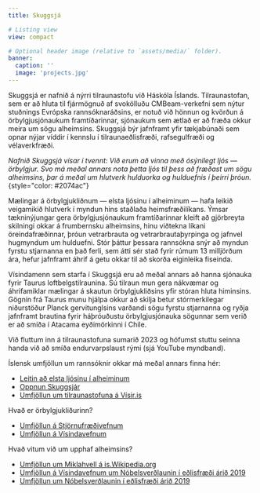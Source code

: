 ```yaml
---
title: Skuggsjá

# Listing view
view: compact

# Optional header image (relative to `assets/media/` folder).
banner:
  caption: ''
  image: 'projects.jpg'
---
```


Skuggsjá er nafnið á nýrri tilraunastofu við Háskóla Íslands. Tilraunastofan, sem er að hluta til fjármögnuð af svokölluðu CMBeam-verkefni sem nýtur stuðnings Evrópska rannsóknaráðsins, er notuð við hönnun og kvörðun á örbylgjusjónaukum framtíðarinnar, sjónaukum sem ætlað er að fræða okkur meira um sögu alheimsins. Skuggsjá býr jafnframt yfir tækjabúnaði sem opnar nýjar víddir í kennslu í tilraunaeðlisfræði, rafsegulfræði og vélaverkfræði.

_Nafnið Skuggsjá vísar í tvennt: Við erum að vinna með ósýnilegt ljós — örbylgjur. Svo má meðal annars nota þetta ljós til þess að fræðast um sögu alheimsins, þar á meðal um hlutverk hulduorka og hulduefnis í þeirri þróun._
{style="color: #2074ac"}

Mælingar á örbylgjukliðnum — elsta ljósinu í alheiminum — hafa leikið veigamikið hlutverk í myndun hins staðlaða heimsfræðilíkans. Ýmsar tækninýjungar gera örbylgjusjónaukum framtíðarinnar kleift að gjörbreyta skilningi okkar á frumbernsku alheimsins, hinu viðtekna líkani öreindafræðinnar, þróun vetrarbrauta og vetrarbrautaþyrpinga og jafnvel hugmyndum um hulduefni. Stór þáttur þessara rannsókna snýr að myndun fyrstu stjarnanna en það ferli, sem átti sér stað fyrir rúmum 13 milljörðum ára, hefur jafnframt áhrif á getu okkar til að skorða eiginleika fiseinda.

Vísindamenn sem starfa í Skuggsjá eru að meðal annars að hanna sjónauka fyrir Taurus loftbelgstilraunina. Sú tilraun mun gera nákvæmar og áhrifamiklar mælingar á skautun örbylgjukliðsins yfir stóran hluta himinsins. Gögnin frá Taurus munu hjálpa okkur að skilja betur stórmerkilegar niðurstöður Planck gervitunglsins varðandi sögu fyrstu stjarnanna og ryðja jafnframt brautina fyrir háþróuðustu örbylgjusjónauka sögunnar sem verið er að smíða í Atacama eyðimörkinni í Chile.

Við fluttum inn á tilraunastofuna sumarið 2023 og hófumst stuttu seinna handa við að smíða endurvarpslaust rými (sjá YouTube myndband).

Íslensk umfjöllun um rannsóknir okkar má meðal annars finna hér:
 * [Leitin að elsta ljósinu í alheiminum](https://www.hi.is/visindin/leitin_ad_elsta_ljosi_alheimsins)
 * [Oppnun Skuggsjár](https://www.hi.is/frettir/ny_tilraunastofa_fyrir_stjarnedlisfraedi_opnud)
 * [Umfjöllun um tilraunastofuna á Vísir.is](https://www.visir.is/g/20232470392d/skoda-elsta-ljos-al-heims-i-nyrri-til-rauna-stofu?fbclid=IwAR062_982AQvKzRqcajVbE2MN-rc1MbtwwtASOvgsM2ABB3y7cpD_qdX3VU)

 Hvað er örbylgjukliðurinn?
 * [Umfjöllun á Stjörnufræðivefnum](https://www.stjornufraedi.is/alheimurinn/orbylgjuklidurinn/)
 * [Umfjöllun á Vísindavefnum](https://www.visindavefur.is/svar.php?id=5051)

 Hvað vitum við um upphaf alheimsins?
 * [Umfjöllun um Miklahvell á is.Wikipedia.org](https://is.wikipedia.org/wiki/Miklihvellur)
 * [Umfjöllun á Vísindavefnum um Nóbelsverðlaunin í eðlisfræði árið 2019](https://www.visindavefur.is/svar.php?id=78160)
 * [Umfjöllun um Nóbelsverðlaunin í eðlisfræði árið 2019](https://www.visir.is/g/2019356776d/huldir-hlutar-alheimsins-spruttu-upp-ur-greinum-nobelsverdlaunahafans)
